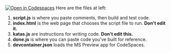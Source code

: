 [![Open in Codespaces](https://classroom.github.com/assets/launch-codespace-2972f46106e565e64193e422d61a12cf1da4916b45550586e14ef0a7c637dd04.svg)](https://classroom.github.com/open-in-codespaces?assignment_repo_id=16765189)
Here are the files at left: 

1. **script.js** is where you paste comments, then build and test code.
2. **index.html** is the web page that chooses the script file to run. **Don't edit it.**
3. **katas.js** are instructions for writing code. **Don't edit this.**
4. **done.js** is where you can paste code you've built for reference.
5. **devcontainer.json** loads the MS Preview app for CodeSpaces.
